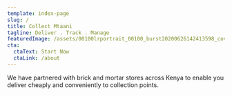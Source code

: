 ```yaml
---
template: index-page
slug: /
title: Collect Mtaani
tagline: Deliver . Track . Manage
featuredImage: /assets/00100lrportrait_00100_burst20200626142413598_cover-1-.jpg
cta:
  ctaText: Start Now
  ctaLink: /about
---
```

We have partnered with brick and mortar stores across Kenya to enable you deliver cheaply and conveniently to collection points.